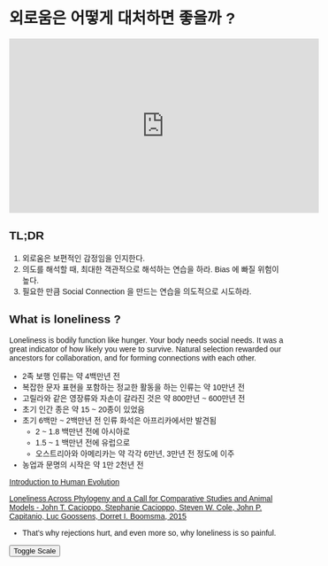 <div markdown="1">

# 외로움은 어떻게 대처하면 좋을까 ?

<iframe width="560" height="315" src="https://www.youtube.com/embed/n3Xv_g3g-mA" title="YouTube video player" frameborder="0" allow="accelerometer; autoplay; clipboard-write; encrypted-media; gyroscope; picture-in-picture; web-share" allowfullscreen></iframe>

## TL;DR

1. 외로움은 보편적인 감정임을 인지한다.
2. 의도를 해석할 때, 최대한 객관적으로 해석하는 연습을 하라. Bias 에 빠질 위험이 높다.
3. 필요한 만큼 Social Connection 을 만드는 연습을 의도적으로 시도하라.

## What is loneliness ?

Loneliness is bodily function like hunger. Your body needs social needs. It was a great indicator of how likely you were to survive. Natural selection rewarded our ancestors for collaboration, and for forming connections with each other.

- 2족 보행 인류는 약 4백만년 전
- 복잡한 문자 표현을 포함하는 정교한 활동을 하는 인류는 약 10만년 전
- 고릴라와 같은 영장류와 자손이 갈라진 것은 약 800만년 ~ 600만년 전
- 초기 인간 종은 약 15 ~ 20종이 있었음
- 초기 6백만 ~ 2백만년 전 인류 화석은 아프리카에서만 발견됨
    - 2 ~ 1.8 백만년 전에 아시아로
    - 1.5 ~ 1 백만년 전에 유럽으로
    - 오스트리아와 아메리카는 약 각각 6만년, 3만년 전 정도에 이주
- 농업과 문명의 시작은 약 1만 2천년 전

[Introduction to Human Evolution](https://humanorigins.si.edu/education/introduction-human-evolution)

[Loneliness Across Phylogeny and a Call for Comparative Studies and Animal Models - John T. Cacioppo, Stephanie Cacioppo, Steven W. Cole, John P. Capitanio, Luc Goossens, Dorret I. Boomsma, 2015](https://journals.sagepub.com/doi/full/10.1177/1745691614564876)

- That’s why rejections hurt, and even more so, why loneliness is so painful.

</div>

<div>
    <script src="https://d3js.org/d3.v7.min.js"></script>
    <style>
        body {
            font-family: Arial, sans-serif;
        }
        .axis path,
        .axis line {
            fill: none;
            shape-rendering: crispEdges;
        }
        .bar {
            fill: steelblue;
        }
        .bar:hover {
            fill: #2171b5;
        }
        .tooltip {
            position: absolute;
            text-align: center;
            width: 200px;
            height: auto;
            padding: 8px;
            font: 12px sans-serif;
            background: lightsteelblue;
            border: 1px solid #333;
            border-radius: 8px;
            pointer-events: none;
        }
    </style>
    <button id="toggleScale">Toggle Scale</button>
    <svg width="650" height="100" id="history-svg"></svg>
    <div class="tooltip" style="opacity: 0;"></div>
    <script>
        document.addEventListener("DOMContentLoaded", function() {
            // 데이터 정의
            const data = [
                { event: "Bipedal Hominins", yearsAgo: 4000000 },
                { event: "Complex Activities", yearsAgo: 100000 },
                { event: "Split from Gorillas", yearsAgoStart: 8000000, yearsAgoEnd: 6000000 },
                { event: "Early Human Species", yearsAgo: 1500000 },
                { event: "Migration to Asia", yearsAgo: 2000000 },
                { event: "Migration to Europe", yearsAgo: 1500000 },
                { event: "Migration to Australia", yearsAgo: 60000 },
                { event: "Migration to Americas", yearsAgo: 30000 },
                { event: "The Beginnings of Agriculture and Civilization", yearsAgo: 10000 },
            ];

            // SVG 설정
            const svg = d3.select("#history-svg"),
                  margin = {top: 20, right: 30, bottom: 40, left: 40},
                  width = +svg.attr("width") - margin.left - margin.right,
                  height = +svg.attr("height") - margin.top - margin.bottom;

            let isLogScale = true;

            const xLog = d3.scaleLog()
                .domain([10000, 8000000])
                .range([0, width]);

            const xLinear = d3.scaleLinear()
                .domain([0, 8000000])
                .range([0, width]);

            let x = xLog;

            const xAxis = d3.axisBottom(x)
                .tickFormat(d3.format(".0s"));

            const chart = svg.append("g")
                .attr("transform", `translate(${margin.left},${margin.top})`);

            chart.append("g")
                .attr("class", "x axis")
                .attr("transform", `translate(0,${height})`)
                .call(xAxis);

            // 툴팁 설정
            const tooltip = d3.select(".tooltip");

            const bars = chart.selectAll(".bar")
                .data(data)
                .enter().append("rect")
                .attr("class", "bar")
                .attr("x", d => x(d.yearsAgoEnd || d.yearsAgo))
                .attr("y", 0)
                .attr("width", d => (d.yearsAgoStart ? x(d.yearsAgoStart) - x(d.yearsAgoEnd) : 5))
                .attr("height", height / 2)
                .on("mouseover", function(event, d) {
                    tooltip.transition()
                        .duration(200)
                        .style("opacity", .9);
                    tooltip.html(d.event + "<br/>" + (d.yearsAgoEnd ? `${d.yearsAgoStart / 1000000}M - ${d.yearsAgoEnd / 1000000}M` : `${d.yearsAgo / 1000}k`))
                        .style("left", (event.pageX + 5) + "px")
                        .style("top", (event.pageY - 28) + "px");
                })
                .on("mouseout", function(d) {
                    tooltip.transition()
                        .duration(500)
                        .style("opacity", 0);
                });

            // 스케일 토글 기능
            d3.select("#toggleScale").on("click", function() {
                isLogScale = !isLogScale;
                x = isLogScale ? xLog : xLinear;

                chart.select(".x.axis")
                    .transition()
                    .duration(1000)
                    .call(d3.axisBottom(x).tickFormat(d3.format(".0s")));

                bars.transition()
                    .duration(1000)
                    .attr("x", d => x(d.yearsAgoEnd || d.yearsAgo))
                    .attr("width", d => (d.yearsAgoStart ? x(d.yearsAgoStart) - x(d.yearsAgoEnd) : 5));
            });
        });
    </script>
</div>

<div markdown="1">

## The downside of the mordern world

- Intellecurals moved away from the colletivism of the Middle Ages, while the young Protestant theology stressed individual responsibility. This trend accelerated during the Industrial Revolution.
- Our bodies and minds are fundamentally the same they were 50,000 years ago. we are still biologically fine-tuned to being with each other.

## How loneliness kills

- Large scale studies have shown that the stress that comes from chronical loneliness is among the most unhealty things we can experience as humans.
- 외로움이 일상화되면 스스로를 방어적으로 만든다.
    - 지속되는 외로움은 사회적 신호에 대해 더 예민하고 경계하게 만드는데, 이것은 중립적인 신호조차 적대적으로 해석하도록 만든다.
    - 왜냐하면 고립된 환경에서 스스로를 지키기 위해서 그러하다.
    - 더 차갑고 친근하지 않도록 만든다.

## What can we do about it ?

- 악순환의 고리를 인지하는 것부터 시작해야한다.
- 가장 먼저 해야할 것은, 외로움은 보편적인 감정이며 부끄러워할 필요가 없다는 것이다.
- 부정적인 것을 과대해석하지 않았는지, 객관적으로 살펴보아야한다. 스스로 과대하게 부정적으로 해석하지는 않았는지 돌이켜보라.
- 스스로 사회적인 교류를 만들 기회를 없애지는 않았는지 생각해보라.
- 스스로 극복이 어렵다면, 전문가를 찾아가라. 이것은 약함을 보여주는 것이 아니라 당신의 용기를 보여주는 것이다.
- 사회적으로 연결될 수 있는 기회를 스스로 더 만들고, 그 능력의 근육을 키워라.
- 다음과 같은 두 책을 참조하였다. “EMOTIONAL FIRST AID, Guy Winch” / “Loneliness, John T. Cacioppo & William Patrick “

</div>
